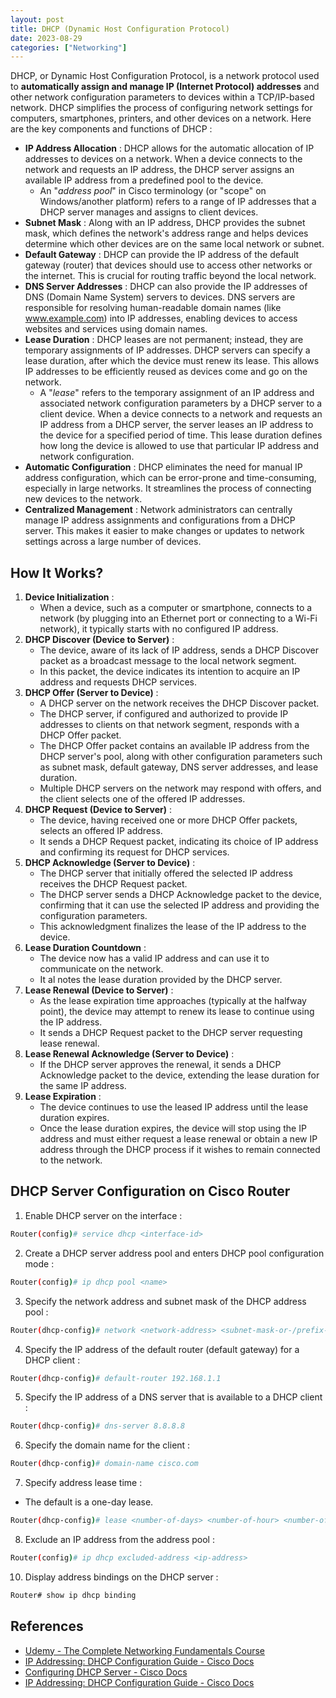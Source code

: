 ```yaml
---
layout: post
title: DHCP (Dynamic Host Configuration Protocol)
date: 2023-08-29
categories: ["Networking"]
---
```

DHCP, or Dynamic Host Configuration Protocol, is a network protocol used to **automatically assign and manage IP (Internet Protocol) addresses** and other network configuration parameters to devices within a TCP/IP-based network. DHCP simplifies the process of configuring network settings for computers, smartphones, printers, and other devices on a network. Here are the key components and functions of DHCP :

-  **IP Address Allocation** : DHCP allows for the automatic allocation of IP addresses to devices on a network. When a device connects to the network and requests an IP address, the DHCP server assigns an available IP address from a predefined pool to the device.
	- An "*address pool*" in Cisco terminology (or "scope" on Windows/another platform) refers to a range of IP addresses that a DHCP server manages and assigns to client devices.
-  **Subnet Mask** : Along with an IP address, DHCP provides the subnet mask, which defines the network's address range and helps devices determine which other devices are on the same local network or subnet.
-  **Default Gateway** : DHCP can provide the IP address of the default gateway (router) that devices should use to access other networks or the internet. This is crucial for routing traffic beyond the local network.
-  **DNS Server Addresses** : DHCP can also provide the IP addresses of DNS (Domain Name System) servers to devices. DNS servers are responsible for resolving human-readable domain names (like www.example.com) into IP addresses, enabling devices to access websites and services using domain names.
-  **Lease Duration** : DHCP leases are not permanent; instead, they are temporary assignments of IP addresses. DHCP servers can specify a lease duration, after which the device must renew its lease. This allows IP addresses to be efficiently reused as devices come and go on the network.
	- A "*lease*" refers to the temporary assignment of an IP address and associated network configuration parameters by a DHCP server to a client device. When a device connects to a network and requests an IP address from a DHCP server, the server leases an IP address to the device for a specified period of time. This lease duration defines how long the device is allowed to use that particular IP address and network configuration.
-  **Automatic Configuration** : DHCP eliminates the need for manual IP address configuration, which can be error-prone and time-consuming, especially in large networks. It streamlines the process of connecting new devices to the network.
-  **Centralized Management** : Network administrators can centrally manage IP address assignments and configurations from a DHCP server. This makes it easier to make changes or updates to network settings across a large number of devices.

## How It Works?

1) **Device Initialization** :
	- When a device, such as a computer or smartphone, connects to a network (by plugging into an Ethernet port or connecting to a Wi-Fi network), it typically starts with no configured IP address.
2) **DHCP Discover (Device to Server)** :
	- The device, aware of its lack of IP address, sends a DHCP Discover packet as a broadcast message to the local network segment.
	- In this packet, the device indicates its intention to acquire an IP address and requests DHCP services.
3) **DHCP Offer (Server to Device)** :
	- A DHCP server on the network receives the DHCP Discover packet.
	- The DHCP server, if configured and authorized to provide IP addresses to clients on that network segment, responds with a DHCP Offer packet.
	- The DHCP Offer packet contains an available IP address from the DHCP server's pool, along with other configuration parameters such as subnet mask, default gateway, DNS server addresses, and lease duration.
	- Multiple DHCP servers on the network may respond with offers, and the client selects one of the offered IP addresses.
4) **DHCP Request (Device to Server)** :
	- The device, having received one or more DHCP Offer packets, selects an offered IP address.
	- It sends a DHCP Request packet, indicating its choice of IP address and confirming its request for DHCP services.
5) **DHCP Acknowledge (Server to Device)** :
	- The DHCP server that initially offered the selected IP address receives the DHCP Request packet.
	- The DHCP server sends a DHCP Acknowledge packet to the device, confirming that it can use the selected IP address and providing the configuration parameters.
	- This acknowledgment finalizes the lease of the IP address to the device.
6) **Lease Duration Countdown** :
	- The device now has a valid IP address and can use it to communicate on the network.
	- It al notes the lease duration provided by the DHCP server.
7) **Lease Renewal (Device to Server)** :
	- As the lease expiration time approaches (typically at the halfway point), the device may attempt to renew its lease to continue using the IP address.
	- It sends a DHCP Request packet to the DHCP server requesting lease renewal.
8) **Lease Renewal Acknowledge (Server to Device)** :
	- If the DHCP server approves the renewal, it sends a DHCP Acknowledge packet to the device, extending the lease duration for the same IP address.
9) **Lease Expiration** : 
	- The device continues to use the leased IP address until the lease duration expires.
	- Once the lease duration expires, the device will stop using the IP address and must either request a lease renewal or obtain a new IP address through the DHCP process if it wishes to remain connected to the network.

## DHCP Server Configuration on Cisco Router

1) Enable DHCP server on the interface :

```bash
Router(config)# service dhcp <interface-id>
```

2) Create a DHCP server address pool and enters DHCP pool configuration mode :

```bash
Router(config)# ip dhcp pool <name>
```

3) Specify the network address and subnet mask of the DHCP address pool :

```bash
Router(dhcp-config)# network <network-address> <subnet-mask-or-/prefix-length>
```

4) Specify the IP address of the default router (default gateway) for a DHCP client :

```bash
Router(dhcp-config)# default-router 192.168.1.1
```

5) Specify the IP address of a DNS server that is available to a DHCP client :

```bash
Router(dhcp-config)# dns-server 8.8.8.8
```

6) Specify the domain name for the client :

```bash
Router(dhcp-config)# domain-name cisco.com
```

7) Specify address lease time :

- The default is a one-day lease.

```bash
Router(dhcp-config)# lease <number-of-days> <number-of-hour> <number-of-minutes>
```

8) Exclude an IP address from the address pool :

```bash
Router(config)# ip dhcp excluded-address <ip-address>
```

10) Display address bindings on the DHCP server :

```bash
Router# show ip dhcp binding
```

## References

- [Udemy - The Complete Networking Fundamentals Course](https://www.udemy.com/course/complete-networking-fundamentals-course-ccna-start/)
- [IP Addressing: DHCP Configuration Guide - Cisco Docs](https://www.cisco.com/c/en/us/td/docs/ios-xml/ios/ipaddr_dhcp/configuration/15-sy/dhcp-15-sy-book/config-dhcp-server.html)
- [Configuring DHCP Server - Cisco Docs](https://www.cisco.com/c/en/us/td/docs/routers/ir910/software/release/1_2/configuration/guide/ir910scg/swdhcp.pdf)
- [IP Addressing: DHCP Configuration Guide - Cisco Docs](https://www.cisco.com/c/en/us/td/docs/ios-xml/ios/ipaddr_dhcp/configuration/12-4/dhcp-12-4-book/config-dhcp-server.html)
